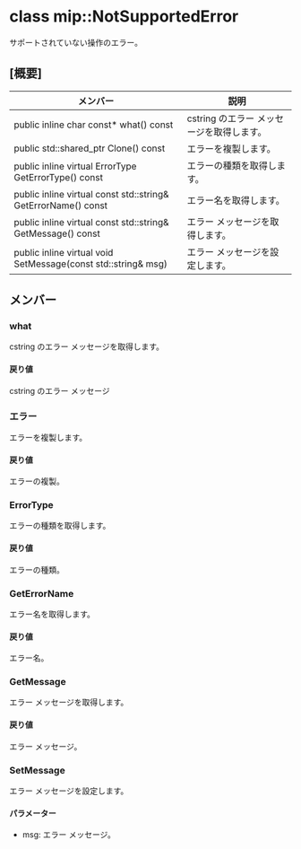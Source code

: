 # <a name="class-mipnotsupportederror"></a>class mip::NotSupportedError 
サポートされていない操作のエラー。
  
## <a name="summary"></a>[概要]
 メンバー                        | 説明                                
--------------------------------|---------------------------------------------
public inline char const* what() const  |  cstring のエラー メッセージを取得します。
public std::shared_ptr<Error> Clone() const  |  エラーを複製します。
public inline virtual ErrorType GetErrorType() const  |  エラーの種類を取得します。
public inline virtual const std::string& GetErrorName() const  |  エラー名を取得します。
public inline virtual const std::string& GetMessage() const  |  エラー メッセージを取得します。
public inline virtual void SetMessage(const std::string& msg)  |  エラー メッセージを設定します。
  
## <a name="members"></a>メンバー
  
### <a name="what"></a>what
cstring のエラー メッセージを取得します。
  
#### <a name="returns"></a>戻り値
cstring のエラー メッセージ
  
### <a name="error"></a>エラー
エラーを複製します。
  
#### <a name="returns"></a>戻り値
エラーの複製。
  
### <a name="errortype"></a>ErrorType
エラーの種類を取得します。
  
#### <a name="returns"></a>戻り値
エラーの種類。
  
### <a name="geterrorname"></a>GetErrorName
エラー名を取得します。
  
#### <a name="returns"></a>戻り値
エラー名。
  
### <a name="getmessage"></a>GetMessage
エラー メッセージを取得します。
  
#### <a name="returns"></a>戻り値
エラー メッセージ。
  
### <a name="setmessage"></a>SetMessage
エラー メッセージを設定します。
  
#### <a name="parameters"></a>パラメーター
* msg: エラー メッセージ。